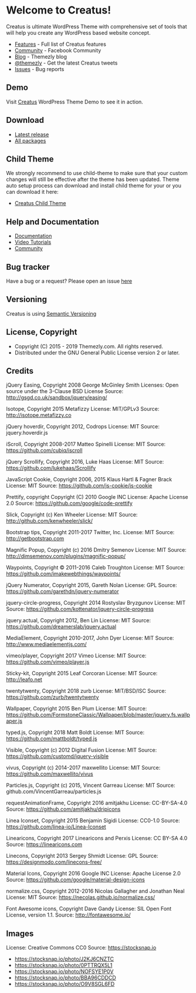 # Welcome to Creatus!

Creatus is ultimate WordPress Theme with comprehensive set of tools that will help you create any WordPress based website concept.

* [Features](http://themezly.com/features) - Full list of Creatus features
* [Community](https://www.facebook.com/groups/creatus/) - Facebook Community
* [Blog](http://www.themezly.com/blog) - Themezly blog
* [@themezly](https://twitter.com/themezly) - Get the latest Creatus tweets
* [Issues](https://github.com/Themezly/Creatus/issues) - Bug reports


## Demo

Visit [Creatus](https://creatus.io/) WordPress Theme Demo to see it in action.

## Download


* [Latest release](https://github.com/Themezly/Creatus/releases/latest)
* [All packages](https://github.com/Themezly/Creatus/releases)


## Child Theme

We strongly recommend to use child-theme to make sure that your custom changes will still be effective after the theme has been updated.
Theme auto setup process can download and install child theme for your or you can download it here:

* [Creatus Child Theme](https://github.com/Themezly/Creatus-child/releases/latest)

## Help and Documentation

* [Documentation](https://themezly.com/documentation/)
* [Video Tutorials](https://vimeo.com/themezly)
* [Community](https://www.facebook.com/groups/creatus/)

## Bug tracker

Have a bug or a request? Please open an issue [here](https://github.com/Themezly/Creatus/issues)


## Versioning

  Creatus is using [Semantic Versioning](http://semver.org/)


## License, Copyright

  * Copyright (C) 2015 - 2019 Themezly.com. All rights reserved.
  * Distributed under the GNU General Public License version 2 or later.
  
## Credits

jQuery Easing, Copyright 2008 George McGinley Smith
Licenses: Open source under the 3-Clause BSD License
Source: http://gsgd.co.uk/sandbox/jquery/easing/

Isotope, Copyright 2015 Metafizzy
License: MIT/GPLv3
Source: http://isotope.metafizzy.co

jQuery hoverdir, Copyright 2012, Codrops
License: MIT
Source: jquery.hoverdir.js

iScroll, Copyright 2008-2017 Matteo Spinelli
License: MIT
Source: https://github.com/cubiq/iscroll

jQuery Scrollify, Copyright 2016, Luke Haas
License: MIT
Source: https://github.com/lukehaas/Scrollify

JavaScript Cookie, Copyright 2006, 2015 Klaus Hartl & Fagner Brack
License: MIT
Source: https://github.com/js-cookie/js-cookie

Prettify, copyright Copyright (C) 2010  Google INC
License: Apache License 2.0
Source: https://github.com/google/code-prettify

Slick, Copyright (c) Ken Wheeler
License: MIT
Source: http://github.com/kenwheeler/slick/

Bootstrap tips, Copyright 2011-2017 Twitter, Inc.
License: MIT
Source: http://getbootstrap.com

Magnific Popup, Copyright (c) 2016 Dmitry Semenov
License: MIT
Source: http://dimsemenov.com/plugins/magnific-popup/

Waypoints, Copyright © 2011-2016 Caleb Troughton
License: MIT
Source: https://github.com/imakewebthings/waypoints/

jQuery Numerator, Copyright 2015, Gareth Nolan
License: GPL
Source: https://github.com/garethdn/jquery-numerator


jquery-circle-progress, Copyright 2014 Rostyslav Bryzgunov
License: MIT
Source: https://github.com/kottenator/jquery-circle-progress


jquery.actual, Copyright 2012, Ben Lin
License: MIT
Source: https://github.com/dreamerslab/jquery.actual


MediaElement, Copyright 2010-2017, John Dyer
License: MIT
Source: http://www.mediaelementjs.com/


vimeo/player, Copyright 2017 Vimeo
License: MIT
Source: https://github.com/vimeo/player.js


Sticky-kit, Copyright 2015 Leaf Corcoran
License: MIT
Source: http://leafo.net


twentytwenty, Copyright 2018 zurb
License: MIT/BSD/ISC
Source: https://github.com/zurb/twentytwenty


Wallpaper, Copyright 2015 Ben Plum
License: MIT
Source: https://github.com/FormstoneClassic/Wallpaper/blob/master/jquery.fs.wallpaper.js


typed.js, Copyright 2018 Matt Boldt
License: MIT
Source: https://github.com/mattboldt/typed.js


Visible, Copyright (c) 2012 Digital Fusion
License: MIT
Source: https://github.com/customd/jquery-visible


vivus, Copyright (c) 2014-2017 maxwellito
License: MIT
Source: https://github.com/maxwellito/vivus


Particles.js, Copyright (c) 2015, Vincent Garreau
License: MIT
Source: github.com/VincentGarreau/particles.js


requestAnimationFrame, Copyright 2016 amitjakhu
License: CC-BY-SA-4.0
Source: https://github.com/amitjakhu/dripicons


Linea Iconset, Copyright 2015 Benjamin Sigidi
License: CC0-1.0
Source: https://github.com/linea-io/Linea-Iconset


Linearicons, Copyright 2017 Linearicons and Perxis
License: CC BY-SA 4.0
Source: https://linearicons.com


Linecons, Copyright 2013 Sergey Shmidt
License: GPL
Source: https://designmodo.com/linecons-free/


Material Icons, Copyright 2016 Google INC
License: Apache License 2.0
Source: https://github.com/google/material-design-icons


normalize.css, Copyright 2012-2016 Nicolas Gallagher and Jonathan Neal
License: MIT
Source: https://necolas.github.io/normalize.css/

Font Awesome icons, Copyright Dave Gandy
License: SIL Open Font License, version 1.1.
Source: http://fontawesome.io/

## Images

License: Creative Commons CC0
Source: https://stocksnap.io

* https://stocksnap.io/photo/J2KJ6CNZTC
* https://stocksnap.io/photo/0PTTRQX5L1
* https://stocksnap.io/photo/NOFSYE1P0V
* https://stocksnap.io/photo/BBA96CDDCD
* https://stocksnap.io/photo/O9V8SGL6FD